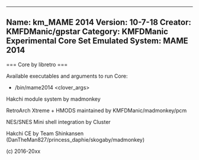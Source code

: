 -----------------------
Name: km_MAME 2014
Version: 10-7-18
Creator: KMFDManic/gpstar
Category: KMFDManic Experimental Core Set
Emulated System: MAME 2014
-----------------------
=== Core by libretro ===

Available executables and arguments to run Core:
- /bin/mame2014 <rom> <clover_args>

Hakchi module system by madmonkey

RetroArch Xtreme + HMODS maintained by KMFDManic/madmonkey/pcm

NES/SNES Mini shell integration by Cluster

Hakchi CE by Team Shinkansen (DanTheMan827/princess_daphie/skogaby/madmonkey)

(c) 2016-20xx
